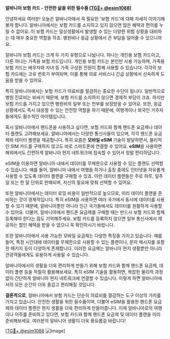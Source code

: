 **알바니아 보험 카드 - 안전한 삶을 위한 필수품 [[TG💪+ @esim1088](https://t.me/s/esim1088)]**

안녕하세요 여러분! 오늘은 알바니아에서 꼭 필요한 '보험 카드'에 대해 자세히 이야기해볼까 합니다. 알바니아에서는 보험 카드를 소지하고 있지 않으면 많은 혜택과 편의를 누릴 수 없어요. 이 보험 카드는 일상생활에서 발생할 수 있는 다양한 위험 상황을 대비하는 데 매우 중요한 역할을 하죠. 병원비나 응급 상황에서 큰 부담을 덜어줄 수 있으니까요.

알바니아 보험 카드는 크게 두 가지 유형으로 나뉩니다. 하나는 개인용 보험 카드이고, 다른 하나는 가족용 보험 카드입니다. 개인용 보험 카드는 본인만 사용 가능하며, 가족용 보험 카드는 배우자와 자녀 등 가족 구성원 전원이 함께 사용할 수 있습니다. 각각의 보험 카드에는 고유 번호가 부여되며, 이를 통해 의료 서비스나 긴급 상황에서 신속하게 도움을 받을 수 있어요.

특히 알바니아에서는 보험 카드가 의료비를 절감하는 중요한 수단이 됩니다. 일반적으로 병원 진료비는 비싸기 때문에, 보험 카드를 소지하지 않으면 경제적 부담이 크죠. 하지만 보험 카드를 가지고 있으면 병원비의 일부 또는 전부를 보장받을 수 있어요. 또한, 응급 상황에서도 즉시 대응할 수 있는 안전망 역할을 하기 때문에, 여행객이나 외국인 거주자들에게도 필수적인 아이템입니다.

혹시 알바니아에서 핸드폰을 사용하고 싶다면, 보험 카드와 함께 핸드폰 요금제나 데이터 플랜도 고려해보세요. 알바니아에서는 다양한 통신사들이 있으며, 각각 핸드폰 요금제와 데이터 플랜을 제공합니다. 특히 요즘은 **모바일 eSIM** 기술이 발달하면서, 물리적인 SIM 카드를 구매하지 않고도 바로 스마트폰에 연결할 수 있어요. **eSIM**을 사용하면 해외에서도 간편하게 알바니아 현지 네트워크에 접속할 수 있어서 정말 편리하답니다.

eSIM을 이용하면 알바니아 내에서 데이터를 무제한으로 사용할 수 있는 플랜도 선택할 수 있습니다. 예를 들어, 알바니아 내에서 여행을 하거나 출장 중에도 인터넷을 자유롭게 사용할 수 있도록 데이터 플랜을 구매할 수 있죠. 이런 데이터 플랜들은 주로 하루, 일주일 또는 한 달 단위로 판매되며, 자신의 필요에 맞춰 선택할 수 있어요.

또한 알바니아에서는 데이터 로밍 비용이 일반적으로 높으므로, 미리 데이터 플랜을 준비하는 것이 경제적입니다. 특히 eSIM을 사용하면 여러 국가에서 동시에 데이터를 사용할 수 있기 때문에, 알바니아뿐만 아니라 인근 국가들에서도 데이터를 원활하게 사용할 수 있어요. 더불어, 알바니아에서 핸드폰 요금제를 구매할 때는 반드시 보험 카드와 함께 등록해야 한다는 점도 기억해주세요. 보험 카드를 등록하지 않으면 일부 통신사에서 제공하는 할인 혜택을 받을 수 없으니 꼭 확인하시기 바랍니다.

또한 알바니아에서 사용 가능한 모바일 요금제는 다양한 특징을 가지고 있습니다. 예를 들어, 특정 시간대에 데이터를 무제한으로 사용할 수 있는 플랜이나, 문자 메시지를 포함한 패키지 등이 다양하게 존재합니다. 이러한 요금제는 알바니아 현지 생활뿐만 아니라 관광객들에게도 유용하게 사용될 수 있습니다.

알바니아에서의 생활을 더욱 편리하게 만들기 위해 보험 카드와 함께 핸드폰 요금제, 데이터 플랜 등을 적절히 활용해보세요. 특히 eSIM 기술을 활용하면, 복잡한 물리적 과정 없이 간단하게 알바니아 현지 네트워크에 연결할 수 있습니다. 이렇게 하면 알바니아에서의 모든 순간이 더욱 즐겁고 편리해질 것입니다.

**결론적으로**, 알바니아에서 보험 카드는 단순히 의료비를 절감하는 도구 이상의 가치를 가지고 있습니다. 안전한 생활을 위한 필수품이며, 더불어 eSIM을 활용한 핸드폰 요금제와 데이터 플랜은 현지 생활을 더욱 편리하게 만들어줍니다. 이제 알바니아로의 여행이나 이주를 준비하고 있다면, 보험 카드와 함께 핸드폰 요금제 및 데이터 플랜을 미리 준비해보세요. 여러분의 알바니아 생활이 더욱 풍요롭길 바랍니다!

[[TG💪+ @esim1088](https://t.me/s/esim1088) ![Image](https://i.postimg.cc/Y0z9fWf4/image.png)]